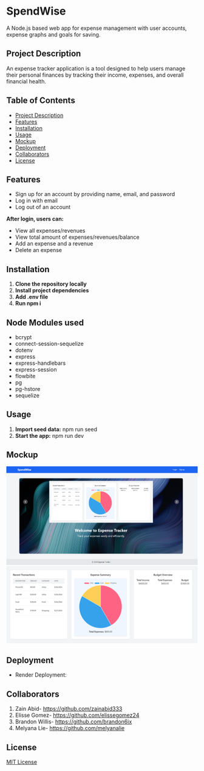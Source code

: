 # SpendWise

A Node.js based web app for expense management with user accounts, expense graphs and goals for saving.

## Project Description

An expense tracker application is a tool designed to help users manage their personal finances by tracking their income, expenses, and overall financial health.

## Table of Contents

- [Project Description](#project-description)
- [Features](#features)
- [Installation](#installation)
- [Usage](#usage)
- [Mockup](#mockup)
- [Deployment](#deployment)
- [Collaborators](#collaborators)
- [License](#license)

## Features

- Sign up for an account by providing name, email, and password
- Log in with email
- Log out of an account

**After login, users can:**

- View all expenses/revenues
- View total amount of expenses/revenues/balance
- Add an expense and a revenue
- Delete an expense 

## Installation

1. **Clone the repository locally**
2. **Install project dependencies**
3. **Add .env file**
4. **Run npm i**

## Node Modules used

- bcrypt
- connect-session-sequelize
- dotenv
- express
- express-handlebars
- express-session
- flowbite
- pg
- pg-hstore
- sequelize

## Usage

1. **Import seed data:** npm run seed
2. **Start the app:** npm run dev

## Mockup

![public/images/landingpage.png](public/images/landingpage.png)
![public/images/carousel1.png ](public/images/carousel1.png)

## Deployment

- Render Deployment:

## Collaborators

1. Zain Abid- https://github.com/zainabid333
2. Elisse Gomez- https://github.com/elissegomez24
3. Brandon Willis- https://github.com/brandon6ix
4. Melyana Lie- https://github.com/melyanalie

## License

[MIT License ](LICENSE)
